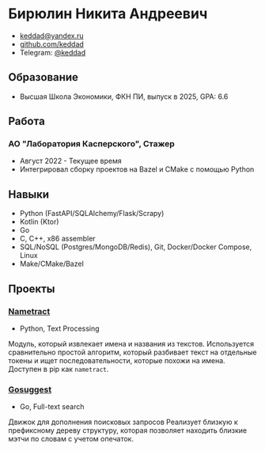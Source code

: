 # Бирюлин Никита Андреевич

* keddad@yandex.ru
* [github.com/keddad](https://github.com/keddad)
* Telegram: [@keddad](https://t.me/keddad)

## Образование
* Высшая Школа Экономики, ФКН ПИ, выпуск в 2025, GPA: 6.6

## Работа
### АО "Лаборатория Касперского", Стажер
* Август 2022 - Текущее время
* Интегрировал сборку проектов на Bazel и CMake с помощью Python

## Навыки
* Python (FastAPI/SQLAlchemy/Flask/Scrapy)
* Kotlin (Ktor)
* Go
* C, C++, x86 assembler
* SQL/NoSQL (Postgres/MongoDB/Redis), Git, Docker/Docker Compose, Linux
* Make/CMake/Bazel

## Проекты
### [Nametract](https://github.com/keddad/nametract)
* Python, Text Processing

Модуль, который извлекает имена и названия из текстов. Используется сравнительно простой алгоритм, который разбивает текст на отдельные токены и ищет последовательности, которые похожи на имена. Доступен в pip как `nametract`.

### [Gosuggest](https://github.com/keddad/gosuggest)
* Go, Full-text search

Движок для дополнения поисковых запросов Реализует близкую к префиксному дереву структуру, которая позволяет находить близкие мэтчи по словам с учетом опечаток.
